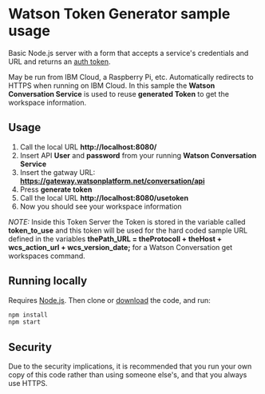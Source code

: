 # Watson Token Generator sample usage

Basic Node.js server with a form that accepts a service's credentials and URL and returns an [auth token](https://www.ibm.com/watson/developercloud/doc/common/getting-started-tokens.html).

May be run from IBM Cloud, a Raspberry Pi, etc. Automatically redirects to HTTPS when running on IBM Cloud.
In this sample the **Watson Conversation Service** is used to reuse **generated Token** to get the workspace information.

## Usage

1. Call the local URL **http://localhost:8080/**
2. Insert API **User** and **password** from your running **Watson Conversation Service**
3. Insert the gatway URL: **https://gateway.watsonplatform.net/conversation/api**
4. Press **generate token**
5. Call the local URL **http://localhost:8080/usetoken**
6. Now you should see your workspace information

_NOTE:_ Inside this Token Server the Token is stored in the variable called **token_to_use** and this token will be used for the hard coded sample URL defined in the variables **thePath_URL = theProtocoll + theHost + wcs_action_url + wcs_version_date;** for a Watson Conversation get workspaces command.

## Running locally

Requires [Node.js](https://nodejs.org/en/).
Then clone or [download](https://github.com/watson-developer-cloud/token-generator/archive/master.zip) the code, and run:

```sh
npm install
npm start
```

## Security

Due to the security implications, it is recommended that you run your own copy of this code rather than using someone else's,
and that you always use HTTPS.
